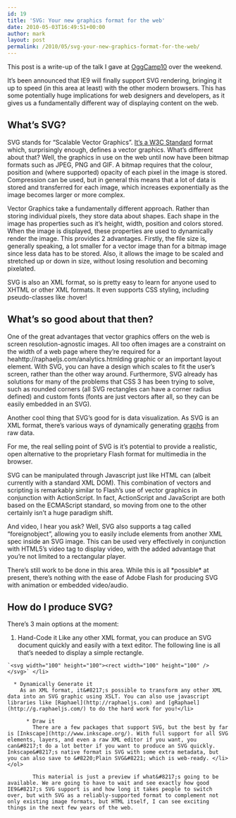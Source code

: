 ```yaml
---
id: 19
title: 'SVG: Your new graphics format for the web'
date: 2010-05-03T16:49:51+00:00
author: mark
layout: post
permalink: /2010/05/svg-your-new-graphics-format-for-the-web/
---
```

This post is a write-up of the talk I gave at [OggCamp10](http://oggcamp.org) over the weekend.

It&#8217;s been announced that IE9 will finally support SVG rendering, bringing it up to speed (in this area at least) with the other modern browsers. This has some potentially huge implications for web designers and developers, as it gives us a fundamentally different way of displaying content on the web.

## What&#8217;s SVG?

SVG stands for &#8220;Scalable Vector Graphics&#8221;. [It&#8217;s a W3C Standard](http://www.w3.org/Graphics/SVG/) format which, surprisingly enough, defines a vector graphics. What&#8217;s different about that? Well, the graphics in use on the web until now have been bitmap formats such as JPEG, PNG and GIF. A bitmap requires that the colour, position and (where supported) opacity of each pixel in the image is stored. Compression can be used, but in general this means that a lot of data is stored and transferred for each image, which increases exponentially as the image becomes larger or more complex.
  
Vector Graphics take a fundamentally different approach. Rather than storing individual pixels, they store data about shapes. Each shape in the image has properties such as it&#8217;s height, width, position and colors stored. When the image is displayed, these properties are used to dynamically render the image. This provides 2 advantages. Firstly, the file size is, generally speaking, a lot smaller for a vector image than for a bitmap image since less data has to be stored. Also, it allows the image to be scaled and stretched up or down in size, without losing resolution and becoming pixelated.
  
SVG is also an XML format, so is pretty easy to learn for anyone used to XHTML or other XML formats. It even supports CSS styling, including pseudo-classes like :hover!

## What&#8217;s so good about that then?

One of the great advantages that vector graphics offers on the web is screen resolution-agnostic images. All too often images are a constraint on the width of a web page where they&#8217;re required for a heahttp://raphaeljs.com/analytics.htmlding graphic or an important layout element. With SVG, you can have a design which scales to fit the user&#8217;s screen, rather than the other way around. Furthermore, SVG already has solutions for many of the problems that CSS 3 has been trying to solve, such as rounded corners (all SVG rectangles can have a corner radius defined) and custom fonts (fonts are just vectors after all, so they can be easily embedded in an SVG).

Another cool thing that SVG&#8217;s good for is data visualization. As SVG is an XML format, there&#8217;s various ways of dynamically generating [graphs](http://raphaeljs.com/pie.html) from raw data.

For me, the real selling point of SVG is it&#8217;s potential to provide a realistic, open alternative to the proprietary Flash format for multimedia in the browser.
  
SVG can be manipulated through Javascript just like HTML can (albeit currently with a standard XML DOM). This combination of vectors and scripting is remarkably similar to Flash&#8217;s use of vector graphics in conjunction with ActionScript. In fact, ActionScript and JavaScript are both based on the ECMAScript standard, so moving from one to the other certainly isn&#8217;t a huge paradigm shift.
  
And video, I hear you ask? Well, SVG also supports a tag called &#8220;foreignobject&#8221;, allowing you to easily include elements from another XML spec inside an SVG image. This can be used very effectively in conjunction with HTML5&#8217;s video tag to display video, with the added advantage that you&#8217;re not limited to a rectangular player.
  
There&#8217;s still work to be done in this area. While this is all \*possible\* at present, there&#8217;s nothing with the ease of Adobe Flash for producing SVG with animation or embedded video/audio.

## How do I produce SVG?

There&#8217;s 3 main options at the moment:

  1. Hand-Code it 
    Like any other XML format, you can produce an SVG document quickly and easily with a text editor. The following line is all that&#8217;s needed to display a simple rectangle.
  
    `<svg width="100" height="100"><rect width="100" height="100" /></svg>` </li> 
    
      * Dynamically Generate it 
        As an XML format, it&#8217;s possible to transform any other XML data into an SVG graphic using XSLT. You can also use javascript libraries like [Raphael](http://raphaeljs.com) and [gRaphael](http://g.raphaeljs.com/) to do the hard work for you!</li> 
        
          * Draw it 
            There are a few packages that support SVG, but the best by far is [Inkscape](http://www.inkscape.org/). With full support for all SVG elements, layers, and even a raw XML editor if you want, you can&#8217;t do a lot better if you want to produce an SVG quickly. Inkscape&#8217;s native format is SVG with some extra metadata, but you can also save to &#8220;Plain SVG&#8221; which is web-ready. </li> </ol> 
            
            This material is just a preview if what&#8217;s going to be available. We are going to have to wait and see exactly how good IE9&#8217;s SVG support is and how long it takes people to switch over, but with SVG as a reliably-supported format to complement not only existing image formats, but HTML itself, I can see exciting things in the next few years of the web.
